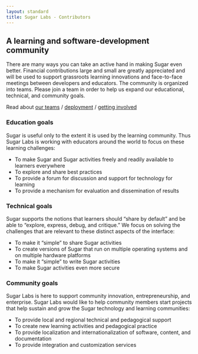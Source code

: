 ```yaml
---
layout: standard
title: Sugar Labs - Contributors
---
```

## A learning and software-development community
There are many ways you can take an active hand in making Sugar even better. Financial contributions large and small are greatly appreciated and will be used to support grassroots learning innovations and face-to-face meetings between developers and educators. The community is organized into teams. Please join a team in order to help us expand our educational, technical, and community goals.

Read about [our teams](teams.html) / [deployment](deployment.html) / [getting involved](getting_involved.html)

### Education goals
Sugar is useful only to the extent it is used by the learning community. Thus Sugar Labs is working with educators around the world to focus on these learning challenges:

- To make Sugar and Sugar activities freely and readily available to learners everywhere
- To explore and share best practices
- To provide a forum for discussion and support for technology for learning
- To provide a mechanism for evaluation and dissemination of results

### Technical goals
Sugar supports the notions that learners should “share by default” and be able to “explore, express, debug, and critique.” We focus on solving the challenges that are relevant to these distinct aspects of the interface:

- To make it “simple” to share Sugar activities
- To create versions of Sugar that run on multiple operating systems and on multiple hardware platforms
- To make it “simple” to write Sugar activities
- To make Sugar activities even more secure

### Community goals
Sugar Labs is here to support community innovation, entrepreneurship, and enterprise. Sugar Labs would like to help community members start projects that help sustain and grow the Sugar technology and learning communities:

- To provide local and regional technical and pedagogical support
- To create new learning activities and pedagogical practice
- To provide localization and internationalization of software, content, and documentation
- To provide integration and customization services

